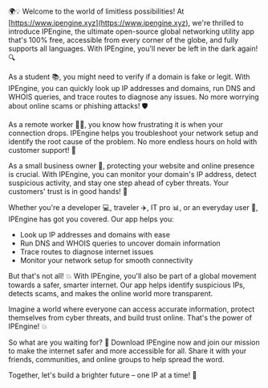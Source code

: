 🌍💡 Welcome to the world of limitless possibilities! At [https://www.ipengine.xyz](https://www.ipengine.xyz), we're thrilled to introduce IPEngine, the ultimate open-source global networking utility app that's 100% free, accessible from every corner of the globe, and fully supports all languages. With IPEngine, you'll never be left in the dark again! 🔍

As a student 📚, you might need to verify if a domain is fake or legit. With IPEngine, you can quickly look up IP addresses and domains, run DNS and WHOIS queries, and trace routes to diagnose any issues. No more worrying about online scams or phishing attacks! 🛡️

As a remote worker 🏃‍♂️, you know how frustrating it is when your connection drops. IPEngine helps you troubleshoot your network setup and identify the root cause of the problem. No more endless hours on hold with customer support! 💪

As a small business owner 👥, protecting your website and online presence is crucial. With IPEngine, you can monitor your domain's IP address, detect suspicious activity, and stay one step ahead of cyber threats. Your customers' trust is in good hands! 🙏

Whether you're a developer 💻, traveler ✈️, IT pro 📊, or an everyday user 🎉, IPEngine has got you covered. Our app helps you:

* Look up IP addresses and domains with ease
* Run DNS and WHOIS queries to uncover domain information
* Trace routes to diagnose internet issues
* Monitor your network setup for smooth connectivity

But that's not all! 💥 With IPEngine, you'll also be part of a global movement towards a safer, smarter internet. Our app helps identify suspicious IPs, detects scams, and makes the online world more transparent.

Imagine a world where everyone can access accurate information, protect themselves from cyber threats, and build trust online. That's the power of IPEngine! 💥

So what are you waiting for? 🎉 Download IPEngine now and join our mission to make the internet safer and more accessible for all. Share it with your friends, communities, and online groups to help spread the word.

Together, let's build a brighter future – one IP at a time! 🚀